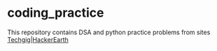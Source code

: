 # coding_practice  

This repository contains DSA and python practice problems from sites  
<a href="https://www.techgig.com/">Techgig</a>|<a href="https://www.hackerearth.com/">HackerEarth</a>  